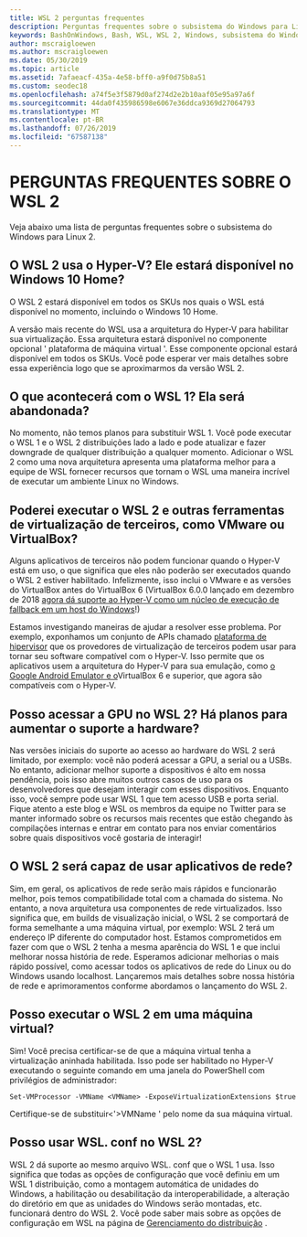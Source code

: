 ```yaml
---
title: WSL 2 perguntas frequentes
description: Perguntas frequentes sobre o subsistema do Windows para Linux 2
keywords: BashOnWindows, Bash, WSL, WSL 2, Windows, subsistema do Windows para Linux, subsistema do Windows, Ubuntu, Debian, Suse, Windows 10, instalar
author: mscraigloewen
ms.author: mscraigloewen
ms.date: 05/30/2019
ms.topic: article
ms.assetid: 7afaeacf-435a-4e58-bff0-a9f0d75b8a51
ms.custom: seodec18
ms.openlocfilehash: a74f5e3f5879d0af274d2e2b10aaf05e95a97a6f
ms.sourcegitcommit: 44da0f435986598e6067e36ddca9369d27064793
ms.translationtype: MT
ms.contentlocale: pt-BR
ms.lasthandoff: 07/26/2019
ms.locfileid: "67587138"
---
```

# <a name="wsl-2-faq"></a>PERGUNTAS FREQUENTES SOBRE O WSL 2

Veja abaixo uma lista de perguntas frequentes sobre o subsistema do Windows para Linux 2.

## <a name="does-wsl-2-use-hyper-v-will-it-be-available-on-windows-10-home"></a>O WSL 2 usa o Hyper-V? Ele estará disponível no Windows 10 Home?

O WSL 2 estará disponível em todos os SKUs nos quais o WSL está disponível no momento, incluindo o Windows 10 Home.

A versão mais recente do WSL usa a arquitetura do Hyper-V para habilitar sua virtualização. Essa arquitetura estará disponível no componente opcional ' plataforma de máquina virtual '. Esse componente opcional estará disponível em todos os SKUs. Você pode esperar ver mais detalhes sobre essa experiência logo que se aproximarmos da versão WSL 2.

## <a name="what-will-happen-to-wsl-1-will-it-be-abandoned"></a>O que acontecerá com o WSL 1? Ela será abandonada?

No momento, não temos planos para substituir WSL 1. Você pode executar o WSL 1 e o WSL 2 distribuições lado a lado e pode atualizar e fazer downgrade de qualquer distribuição a qualquer momento. Adicionar o WSL 2 como uma nova arquitetura apresenta uma plataforma melhor para a equipe de WSL fornecer recursos que tornam o WSL uma maneira incrível de executar um ambiente Linux no Windows.

## <a name="will-i-be-able-to-run-wsl-2-and-other-3rd-party-virtualization-tools-such-as-vmware-or-virtualbox"></a>Poderei executar o WSL 2 e outras ferramentas de virtualização de terceiros, como VMware ou VirtualBox?

Alguns aplicativos de terceiros não podem funcionar quando o Hyper-V está em uso, o que significa que eles não poderão ser executados quando o WSL 2 estiver habilitado. Infelizmente, isso inclui o VMware e as versões do VirtualBox antes do VirtualBox 6 (VirtualBox 6.0.0 lançado em dezembro de 2018 [agora dá suporte ao Hyper-V como um núcleo de execução de fallback em um host do Windows][1]!)

Estamos investigando maneiras de ajudar a resolver esse problema. Por exemplo, exponhamos um conjunto de APIs chamado [plataforma de hipervisor][2] que os provedores de virtualização de terceiros podem usar para tornar seu software compatível com o Hyper-V. Isso permite que os aplicativos usem a arquitetura do Hyper-V para sua emulação, como [o Google Android Emulator e o][3]VirtualBox 6 e superior, que agora são compatíveis com o Hyper-V.

## <a name="can-i-access-the-gpu-in-wsl-2-are-there-plans-to-increase-hardware-support"></a>Posso acessar a GPU no WSL 2? Há planos para aumentar o suporte a hardware?

Nas versões iniciais do suporte ao acesso ao hardware do WSL 2 será limitado, por exemplo: você não poderá acessar a GPU, a serial ou a USBs. No entanto, adicionar melhor suporte a dispositivos é alto em nossa pendência, pois isso abre muitos outros casos de uso para os desenvolvedores que desejam interagir com esses dispositivos. Enquanto isso, você sempre pode usar WSL 1 que tem acesso USB e porta serial. Fique atento a este blog e WSL os membros da equipe no Twitter para se manter informado sobre os recursos mais recentes que estão chegando às compilações internas e entrar em contato para nos enviar comentários sobre quais dispositivos você gostaria de interagir!

## <a name="will-wsl-2-be-able-to-use-networking-applications"></a>O WSL 2 será capaz de usar aplicativos de rede?

Sim, em geral, os aplicativos de rede serão mais rápidos e funcionarão melhor, pois temos compatibilidade total com a chamada do sistema. No entanto, a nova arquitetura usa componentes de rede virtualizados. Isso significa que, em builds de visualização inicial, o WSL 2 se comportará de forma semelhante a uma máquina virtual, por exemplo: WSL 2 terá um endereço IP diferente do computador host. Estamos comprometidos em fazer com que o WSL 2 tenha a mesma aparência do WSL 1 e que inclui melhorar nossa história de rede. Esperamos adicionar melhorias o mais rápido possível, como acessar todos os aplicativos de rede do Linux ou do Windows usando localhost. Lançaremos mais detalhes sobre nossa história de rede e aprimoramentos conforme abordamos o lançamento do WSL 2.

## <a name="can-i-run-wsl-2-in-a-virtual-machine"></a>Posso executar o WSL 2 em uma máquina virtual?

Sim! Você precisa certificar-se de que a máquina virtual tenha a virtualização aninhada habilitada. Isso pode ser habilitado no Hyper-V executando o seguinte comando em uma janela do PowerShell com privilégios de administrador:

`Set-VMProcessor -VMName <VMName> -ExposeVirtualizationExtensions $true`

Certifique-se de substituir&lt;'&gt;VMName ' pelo nome da sua máquina virtual.

## <a name="can-i-use-wslconf-in-wsl-2"></a>Posso usar WSL. conf no WSL 2?

WSL 2 dá suporte ao mesmo arquivo WSL. conf que o WSL 1 usa. Isso significa que todas as opções de configuração que você definiu em um WSL 1 distribuição, como a montagem automática de unidades do Windows, a habilitação ou desabilitação da interoperabilidade, a alteração do diretório em que as unidades do Windows serão montadas, etc. funcionará dentro do WSL 2. Você pode saber mais sobre as opções de configuração em WSL na página de [Gerenciamento do distribuição](./wsl-config.md) . 

 [1]: https://www.virtualbox.org/wiki/Changelog-6.0
 [2]: https://docs.microsoft.com/en-us/virtualization/api/
 [3]: https://devblogs.microsoft.com/visualstudio/hyper-v-android-emulator-support/